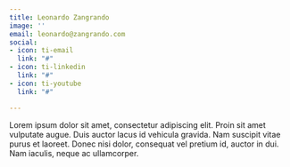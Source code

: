 ```yaml
---
title: Leonardo Zangrando
image: ''
email: leonardo@zangrando.com
social:
- icon: ti-email
  link: "#"
- icon: ti-linkedin
  link: "#"
- icon: ti-youtube
  link: "#"

---
```

Lorem ipsum dolor sit amet, consectetur adipiscing elit. Proin sit amet vulputate augue. Duis auctor lacus id vehicula gravida. Nam suscipit vitae purus et laoreet.
Donec nisi dolor, consequat vel pretium id, auctor in dui. Nam iaculis, neque ac ullamcorper.